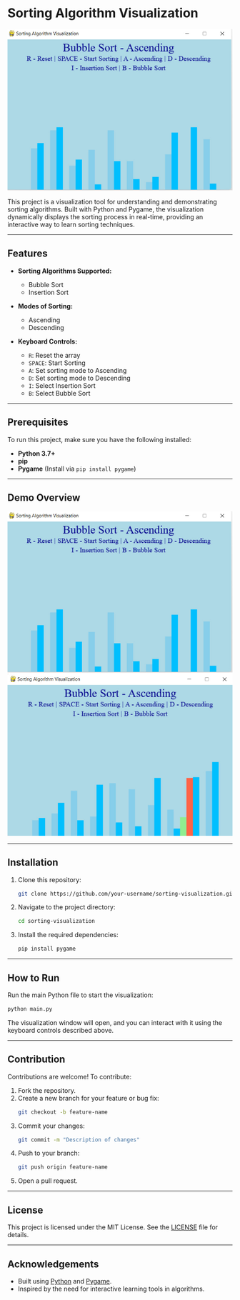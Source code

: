 # Sorting Algorithm Visualization

![Sorting Algorithm Visualization](https://raw.githubusercontent.com/Simret101/Sorting_Algorithm_Visualizer/main/assets/photo_2025-01-27_14-53-43.jpg)

This project is a visualization tool for understanding and demonstrating sorting algorithms. Built with Python and Pygame, the visualization dynamically displays the sorting process in real-time, providing an interactive way to learn sorting techniques.

---

## Features

- **Sorting Algorithms Supported:**
  - Bubble Sort
  - Insertion Sort

- **Modes of Sorting:**
  - Ascending
  - Descending

- **Keyboard Controls:**
  - `R`: Reset the array
  - `SPACE`: Start Sorting
  - `A`: Set sorting mode to Ascending
  - `D`: Set sorting mode to Descending
  - `I`: Select Insertion Sort
  - `B`: Select Bubble Sort

---

## Prerequisites

To run this project, make sure you have the following installed:

- **Python 3.7+**
- **pip**
- **Pygame** (Install via `pip install pygame`)

---
## Demo Overview
![Alt Text](https://raw.githubusercontent.com/Simret101/Sorting_Algorithm_Visualizer/main/assets/photo_2025-01-27_14-53-43.jpg)
![Alt Text](https://github.com/Simret101/Sorting_Algorithm_Visualizer/blob/main/assets/photo_2025-01-27_14-54-23.jpg)

---

## Installation

1. Clone this repository:
   ```bash
   git clone https://github.com/your-username/sorting-visualization.git
   ```

2. Navigate to the project directory:
   ```bash
   cd sorting-visualization
   ```

3. Install the required dependencies:
   ```bash
   pip install pygame
   ```

---

## How to Run

Run the main Python file to start the visualization:
```bash
python main.py
```

The visualization window will open, and you can interact with it using the keyboard controls described above.

---

## Contribution

Contributions are welcome! To contribute:

1. Fork the repository.
2. Create a new branch for your feature or bug fix:
   ```bash
   git checkout -b feature-name
   ```
3. Commit your changes:
   ```bash
   git commit -m "Description of changes"
   ```
4. Push to your branch:
   ```bash
   git push origin feature-name
   ```
5. Open a pull request.

---

## License

This project is licensed under the MIT License. See the [LICENSE](LICENSE) file for details.

---

## Acknowledgements

- Built using [Python](https://www.python.org/) and [Pygame](https://www.pygame.org/).
- Inspired by the need for interactive learning tools in algorithms.
